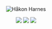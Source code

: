 <div align="center">
   <img src="https://github.com/HakonHarnes/HakonHarnes/assets/89907156/bca7cf9e-ef85-4e42-af22-86f234aa4d32" alt="Håkon Harnes">

[![](https://img.shields.io/badge/-linkedin-334155?style=for-the-badge&logo=linkedin&logoColor=white)](https://www.linkedin.com/in/hakon-harnes/)
[![](https://img.shields.io/badge/-website-334155?style=for-the-badge&logo=hypothesis&logoColor=white)](https://harnes.co/)
[![](https://img.shields.io/badge/-email-334155?style=for-the-badge&logo=maildotru&logoColor=white)](mailto:hakon@harnes.co)

</div>
